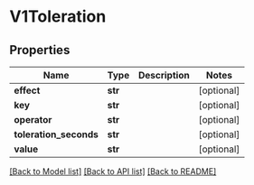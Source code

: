 # V1Toleration

## Properties
Name | Type | Description | Notes
------------ | ------------- | ------------- | -------------
**effect** | **str** |  | [optional] 
**key** | **str** |  | [optional] 
**operator** | **str** |  | [optional] 
**toleration_seconds** | **str** |  | [optional] 
**value** | **str** |  | [optional] 

[[Back to Model list]](../README.md#documentation-for-models) [[Back to API list]](../README.md#documentation-for-api-endpoints) [[Back to README]](../README.md)


